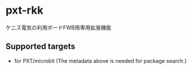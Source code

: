 # pxt-rkk
ケニス電気の利用ボードFWB用専用拡張機能

## Supported targets

* for PXT/microbit
(The metadata above is needed for package search.)

